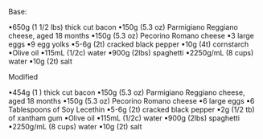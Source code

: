Base:

▪650g (1 1/2 lbs) thick cut bacon
▪150g (5.3 oz) Parmigiano Reggiano cheese, aged 18 months
▪150g (5.3 oz) Pecorino Romano cheese
▪3 large eggs
▪9 egg yolks
▪5-6g (2t) cracked black pepper
▪10g (4t) cornstarch
▪Olive oil
▪115mL (1/2c) water
▪900g (2lbs) spaghetti
▪2250g/mL (8 cups) water
▪10g (2t) salt

Modified

▪454g (1 ) thick cut bacon
▪150g (5.3 oz) Parmigiano Reggiano cheese, aged 18 months
▪150g (5.3 oz) Pecorino Romano cheese
▪6 large eggs
▪6 Tablespoons of Soy Lecethin
▪5-6g (2t) cracked black pepper
▪2g (1/2 tb) of xantham gum
▪Olive oil
▪115mL (1/2c) water
▪900g (2lbs) spaghetti
▪2250g/mL (8 cups) water
▪10g (2t) salt
